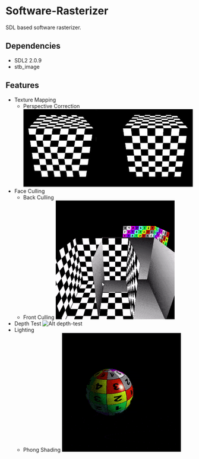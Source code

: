 # Software-Rasterizer
SDL based software rasterizer.

## Dependencies
* SDL2 2.0.9
* stb_image

## Features
* Texture Mapping
  * Perspective Correction
    ![Alt perspective-correction](gallery/perspective-correction.jpg)
* Face Culling
  * Back Culling
  * Front Culling
    ![Alt front-face-culling](gallery/front-face-culling.gif)
* Depth Test
  ![Alt depth-test](depth-test.gif)
* Lighting
  * Phong Shading
    ![Alt phong-shading](gallery/phong-shading.gif)